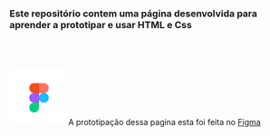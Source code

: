 <h3>Este repositório contem uma página desenvolvida para aprender a prototipar e usar HTML e Css</h3>

<br><br><br><img src="https://github.com/Miguel1DM/Cartao-de-visitas/blob/main/img/download.png" width = "100px"/> A prototipação dessa pagina esta foi feita no [Figma](https://www.figma.com/file/LpdFivPdI8kVfiifOUf5Zm/Aula-28-08-23?type=design&mode=design&t=Fga8E9MRLRRsLjm4-1)





